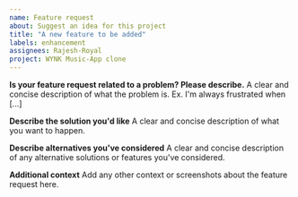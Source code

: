 ```yaml
---
name: Feature request
about: Suggest an idea for this project
title: "A new feature to be added"
labels: enhancement
assignees: Rajesh-Royal
project: WYNK Music-App clone
---
```


**Is your feature request related to a problem? Please describe.**
A clear and concise description of what the problem is. Ex. I'm always frustrated when [...]

**Describe the solution you'd like**
A clear and concise description of what you want to happen.

**Describe alternatives you've considered**
A clear and concise description of any alternative solutions or features you've considered.

**Additional context**
Add any other context or screenshots about the feature request here.

